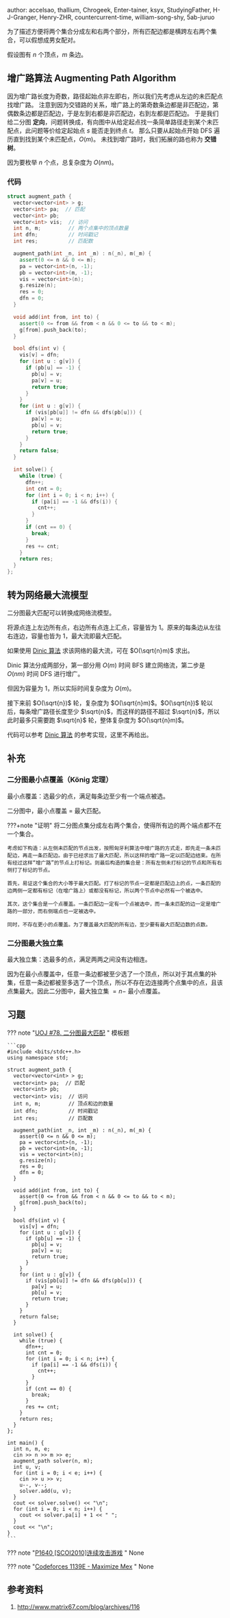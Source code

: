 author: accelsao, thallium, Chrogeek, Enter-tainer, ksyx, StudyingFather, H-J-Granger, Henry-ZHR, countercurrent-time, william-song-shy, 5ab-juruo

为了描述方便将两个集合分成左和右两个部分，所有匹配边都是横跨左右两个集合，可以假想成男女配对。

假设图有 $n$ 个顶点，$m$ 条边。

## 增广路算法 Augmenting Path Algorithm

因为增广路长度为奇数，路径起始点非左即右，所以我们先考虑从左边的未匹配点找增广路。
注意到因为交错路的关系，增广路上的第奇数条边都是非匹配边，第偶数条边都是匹配边，于是左到右都是非匹配边，右到左都是匹配边。
于是我们给二分图 **定向**，问题转换成，有向图中从给定起点找一条简单路径走到某个未匹配点，此问题等价给定起始点 $s$ 能否走到终点 $t$。
那么只要从起始点开始 DFS 遍历直到找到某个未匹配点，$O(m)$。
未找到增广路时，我们拓展的路也称为 **交错树**。

因为要枚举 $n$ 个点，总复杂度为 $O(nm)$。

### 代码

```cpp
struct augment_path {
  vector<vector<int> > g;
  vector<int> pa;  // 匹配
  vector<int> pb;
  vector<int> vis;  // 访问
  int n, m;         // 两个点集中的顶点数量
  int dfn;          // 时间戳记
  int res;          // 匹配数

  augment_path(int _n, int _m) : n(_n), m(_m) {
    assert(0 <= n && 0 <= m);
    pa = vector<int>(n, -1);
    pb = vector<int>(m, -1);
    vis = vector<int>(n);
    g.resize(n);
    res = 0;
    dfn = 0;
  }

  void add(int from, int to) {
    assert(0 <= from && from < n && 0 <= to && to < m);
    g[from].push_back(to);
  }

  bool dfs(int v) {
    vis[v] = dfn;
    for (int u : g[v]) {
      if (pb[u] == -1) {
        pb[u] = v;
        pa[v] = u;
        return true;
      }
    }
    for (int u : g[v]) {
      if (vis[pb[u]] != dfn && dfs(pb[u])) {
        pa[v] = u;
        pb[u] = v;
        return true;
      }
    }
    return false;
  }

  int solve() {
    while (true) {
      dfn++;
      int cnt = 0;
      for (int i = 0; i < n; i++) {
        if (pa[i] == -1 && dfs(i)) {
          cnt++;
        }
      }
      if (cnt == 0) {
        break;
      }
      res += cnt;
    }
    return res;
  }
};
```

## 转为网络最大流模型

二分图最大匹配可以转换成网络流模型。

将源点连上左边所有点，右边所有点连上汇点，容量皆为 $1$。原来的每条边从左往右连边，容量也皆为 $1$，最大流即最大匹配。

如果使用 [Dinic 算法](../../graph/flow/max-flow.md#dinic) 求该网络的最大流，可在 $O(\sqrt{n}m)$ 求出。

Dinic 算法分成两部分，第一部分用 $O(m)$ 时间 BFS 建立网络流，第二步是 $O(nm)$ 时间 DFS 进行增广。

但因为容量为 $1$，所以实际时间复杂度为 $O(m)$。

接下来前 $O(\sqrt{n})$ 轮，复杂度为 $O(\sqrt{n}m)$。$O(\sqrt{n})$ 轮以后，每条增广路径长度至少 $\sqrt{n}$，而这样的路径不超过 $\sqrt{n}$，所以此时最多只需要跑 $\sqrt{n}$ 轮，整体复杂度为 $O(\sqrt{n}m)$。

代码可以参考 [Dinic 算法](../../graph/flow/max-flow.md#dinic) 的参考实现，这里不再给出。

## 补充

### 二分图最小点覆盖（König 定理）

最小点覆盖：选最少的点，满足每条边至少有一个端点被选。

二分图中，最小点覆盖 $=$ 最大匹配。

???+note "证明"
    将二分图点集分成左右两个集合，使得所有边的两个端点都不在一个集合。
    
    考虑如下构造：从左侧未匹配的节点出发，按照匈牙利算法中增广路的方式走，即先走一条未匹配边，再走一条匹配边。由于已经求出了最大匹配，所以这样的增广路一定以匹配边结束。在所有经过这样“增广路”的节点上打标记。则最后构造的集合是：所有左侧未打标记的节点和所有右侧打了标记的节点。
    
    首先，易证这个集合的大小等于最大匹配。打了标记的节点一定都是匹配边上的点，一条匹配的边两侧一定都有标记（在增广路上）或都没有标记，所以两个节点中必然有一个被选中。
    
    其次，这个集合是一个点覆盖。一条匹配边一定有一个点被选中，而一条未匹配的边一定是增广路的一部分，而右侧端点也一定被选中。
    
    同时，不存在更小的点覆盖。为了覆盖最大匹配的所有边，至少要有最大匹配边数的点数。

### 二分图最大独立集

最大独立集：选最多的点，满足两两之间没有边相连。

因为在最小点覆盖中，任意一条边都被至少选了一个顶点，所以对于其点集的补集，任意一条边都被至多选了一个顶点，所以不存在边连接两个点集中的点，且该点集最大。因此二分图中，最大独立集 $=n-$ 最小点覆盖。

## 习题

??? note "[UOJ #78. 二分图最大匹配](https://uoj.ac/problem/78) "
    模板题
    
    ```cpp
    #include <bits/stdc++.h>
    using namespace std;
    
    struct augment_path {
      vector<vector<int> > g;
      vector<int> pa;  // 匹配
      vector<int> pb;
      vector<int> vis;  // 访问
      int n, m;         // 顶点和边的数量
      int dfn;          // 时间戳记
      int res;          // 匹配数
    
      augment_path(int _n, int _m) : n(_n), m(_m) {
        assert(0 <= n && 0 <= m);
        pa = vector<int>(n, -1);
        pb = vector<int>(m, -1);
        vis = vector<int>(n);
        g.resize(n);
        res = 0;
        dfn = 0;
      }
    
      void add(int from, int to) {
        assert(0 <= from && from < n && 0 <= to && to < m);
        g[from].push_back(to);
      }
    
      bool dfs(int v) {
        vis[v] = dfn;
        for (int u : g[v]) {
          if (pb[u] == -1) {
            pb[u] = v;
            pa[v] = u;
            return true;
          }
        }
        for (int u : g[v]) {
          if (vis[pb[u]] != dfn && dfs(pb[u])) {
            pa[v] = u;
            pb[u] = v;
            return true;
          }
        }
        return false;
      }
    
      int solve() {
        while (true) {
          dfn++;
          int cnt = 0;
          for (int i = 0; i < n; i++) {
            if (pa[i] == -1 && dfs(i)) {
              cnt++;
            }
          }
          if (cnt == 0) {
            break;
          }
          res += cnt;
        }
        return res;
      }
    };
    
    int main() {
      int n, m, e;
      cin >> n >> m >> e;
      augment_path solver(n, m);
      int u, v;
      for (int i = 0; i < e; i++) {
        cin >> u >> v;
        u--, v--;
        solver.add(u, v);
      }
      cout << solver.solve() << "\n";
      for (int i = 0; i < n; i++) {
        cout << solver.pa[i] + 1 << " ";
      }
      cout << "\n";
    }
    ```

??? note "[P1640 [SCOI2010]连续攻击游戏](https://www.luogu.com.cn/problem/P1640) "
    None

??? note "[Codeforces 1139E - Maximize Mex](https://codeforces.com/problemset/problem/1139/E) "
    None

## 参考资料

1. http://www.matrix67.com/blog/archives/116
